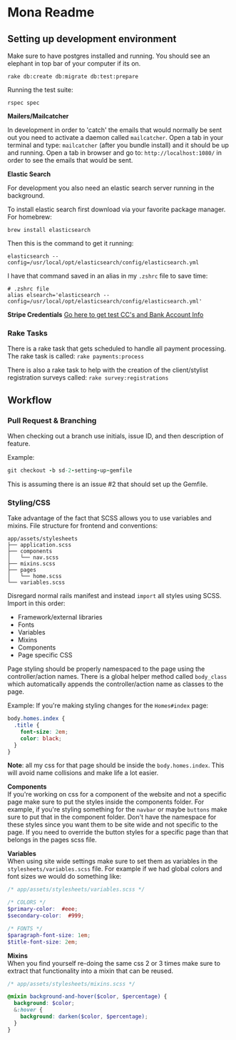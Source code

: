 # Mona Readme

## Setting up development environment
Make sure to have postgres installed and running.  You should see an elephant in
top bar of your computer if its on.  
```  
rake db:create db:migrate db:test:prepare  
```

Running the test suite:
```  
rspec spec  
```

**Mailers/Mailcatcher**  

In development in order to 'catch' the emails that would normally be sent out
you need to activate a daemon called `mailcatcher`.  Open a tab in your terminal
and type: `mailcatcher` (after you bundle install) and it should be up and
running.  Open a tab in browser and go to: `http://localhost:1080/` in order to
see the emails that would be sent.

**Elastic Search**  

For development you also need an elastic search server running in the
background.

To install elastic search first download via your favorite package manager.  For
homebrew:  

```  
brew install elasticsearch
```
Then this is the command to get it running:  

```
elasticsearch --config=/usr/local/opt/elasticsearch/config/elasticsearch.yml
```

I have that command saved in an alias in my `.zshrc` file to save time:  
```
# .zshrc file
alias elsearch='elasticsearch --config=/usr/local/opt/elasticsearch/config/elasticsearch.yml'
```

**Stripe Credentials**
[Go here to get test CC's and Bank Account Info](https://stripe.com/docs/testing)

### Rake Tasks
There is a rake task that gets scheduled to handle all payment processing.  The
rake task is called: `rake payments:process`

There is also a rake task to help with the creation of the client/stylist
registration surveys called: `rake survey:registrations`


## Workflow  
### Pull Request & Branching  
When checking out a branch use initials, issue ID, and then description of
feature.  

Example:
```ruby  
git checkout -b sd-2-setting-up-gemfile  
```  

This is assuming there is an issue #2 that should set up the Gemfile.  

### Styling/CSS  
Take advantage of the fact that SCSS allows you to use variables and mixins.
File structure for frontend and conventions:

```  
app/assets/stylesheets
├── application.scss
├── components
│   └── nav.scss
├── mixins.scss
├── pages
│   └── home.scss
└── variables.scss
```

Disregard normal rails manifest and instead `import` all styles using SCSS.
Import in this order:  
*  Framework/external libraries  
*  Fonts  
*  Variables  
*  Mixins  
*  Components  
*  Page specific CSS  

Page styling should be properly namespaced to the page using the
controller/action names.  There is a global helper method called `body_class`
which automatically appends the controller/action name as classes to the page.

Example:
If you're making styling changes for the `Homes#index` page:
```css
body.homes.index {
  .title {
    font-size: 2em;
    color: black;
  }
}
```  
**Note**: all my css for that page should be inside the `body.homes.index`.
This will avoid name collisions and make life a lot easier.

**Components**  
If you're working on css for a component of the website and not a specific page
make sure to put the styles inside the components folder.  For example, if
you're styling something for the `navbar` or maybe `buttons` make sure to put
that in the component folder.  Don't have the namespace for these styles since
you want them to be site wide and not specific to the page.  If you need to
override the button styles for a specific page than that belongs in the pages
scss file.  

**Variables**  
When using site wide settings make sure to set them as variables in the
`stylesheets/variables.scss` file.  For example if we had global colors and font
sizes we would do something like:

```scss
/* app/assets/stylesheets/variables.scss */

/* COLORS */
$primary-color:  #eee;
$secondary-color:  #999;

/* FONTS */
$paragraph-font-size: 1em;
$title-font-size: 2em;
```

**Mixins**  
When you find yourself re-doing the same css 2 or 3 times make sure to extract
that functionality into a mixin that can be reused.
```scss
/* app/assets/stylesheets/mixins.scss */

@mixin background-and-hover($color, $percentage) {
  background: $color;
  &:hover {
    background: darken($color, $percentage);
  }
}
```

